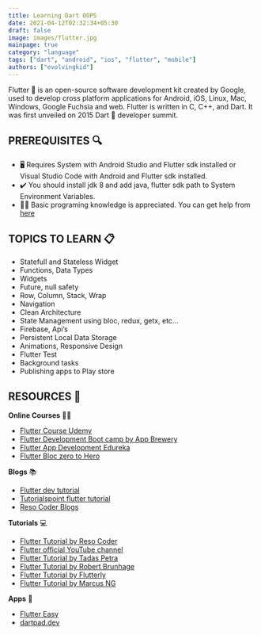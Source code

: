```yaml
---
title: Learning Dart OOPS
date: 2021-04-12T02:32:34+05:30
draft: false
image: images/flutter.jpg
mainpage: true
category: "language"
tags: ["dart", "android", "ios", "flutter", "mobile"]
authors: ["evolvingkid"]
---
```



Flutter 🌟 is an open-source software development kit created by Google, used to develop cross platform applications for Android, iOS, Linux, Mac, Windows, Google Fuchsia and web. Flutter is written in C, C++, and Dart. It was first unveiled on 2015 Dart 🎯 developer summit.


## PREREQUISITES 🔍

- 🖥️ Requires System with Android Studio and Flutter sdk installed or Visual Studio Code with Android and Flutter sdk installed.
- ✔️ You should install jdk 8 and add java, flutter sdk path to System Environment Variables.
- 👩‍💻 Basic programing knowledge is appreciated. You can get help from [here](https://flutter.dev/docs)

## TOPICS TO LEARN 📋

- Statefull and Stateless Widget
- Functions, Data Types
- Widgets
- Future, null safety
- Row, Column, Stack, Wrap
- Navigation
- Clean Architecture
- State Management using bloc, redux, getx, etc...
- Firebase, Api’s
- Persistent Local Data Storage
- Animations, Responsive Design
- Flutter Test
- Background tasks
- Publishing apps to Play store

## RESOURCES 💼

**Online Courses** 👩‍💻

- [Flutter Course Udemy](https://www.udemy.com/course/flutter-bootcamp-with-dart/)
- [Flutter Development Boot camp by App Brewery](https://www.appbrewery.co/p/flutter-development-bootcamp-with-dart)
- [Flutter App Development Edureka](https://www.youtube.com/watch?v=9XMt2hChbRo)
- [Flutter Bloc zero to Hero](https://www.udemy.com/course/bloc-from-zero-to-hero/)

**Blogs** 📚

- [Flutter dev tutorial](https://flutter.dev/docs/reference/tutorials)
- [Tutorialspoint flutter tutorial](https://www.tutorialspoint.com/flutter/index.htm)
- [Reso Coder Blogs](https://resocoder.com/)

**Tutorials** 💻

- [Flutter Tutorial by Reso Coder](https://www.youtube.com/channel/UCSIvrn68cUk8CS8MbtBmBkA)
- [Flutter official YouTube channel](https://www.youtube.com/channel/UCwXdFgeE9KYzlDdR7TG9cMw)
- [Flutter Tutorial by Tadas Petra](https://www.youtube.com/channel/UCNaJHBXsvbfkItVMNmzmTPQ)
- [Flutter Tutorial by Robert Brunhage](https://www.youtube.com/channel/UCSLIg5O0JiYO1i2nD4RclaQ)
- [Flutter Tutorial by Flutterly](https://www.youtube.com/channel/UC5PYcSe3to4mtm3SPCUmjvw)
- [Flutter Tutorial by Marcus NG](https://www.youtube.com/channel/UC6Dy0rQ6zDnQuHQ1EeErGUA)

**Apps** 📱

- [Flutter Easy](https://play.google.com/store/apps/details?id=com.flutter.google&hl=en_IN&gl=US)
- [dartpad.dev](https://dartpad.dev/?null_safety=true)
